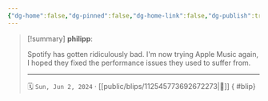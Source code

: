 ```yaml
---
{"dg-home":false,"dg-pinned":false,"dg-home-link":false,"dg-publish":true,"type":"blip","disabled rules":["yaml-title","yaml-title-alias","file-name-heading"],"title":"philipp on mastodon @ 2024-06-02","created-date":"2024-06-02T07:10:20","id":112545773692672270,"updated-date":"2025-05-02T08:50:44","dg-path":"blips/112545773692672273.md","permalink":"/blips/112545773692672273/","dgPassFrontmatter":true}
---
```


> [!summary] **philipp**:
>
> Spotify has gotten ridiculously bad. I'm now trying Apple Music again, I hoped they fixed the performance issues they used to suffer from.
> - - -
>
> 🗓️ `Sun, Jun 2, 2024` · [[public/blips/112545773692672273\|🔗]]
{ #blip}

